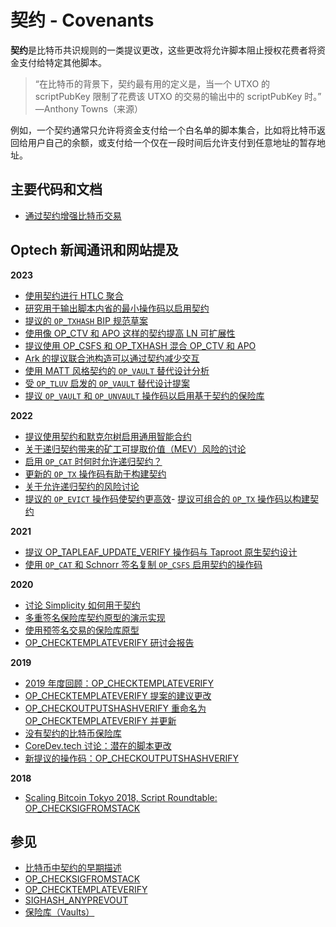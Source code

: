 # 契约 - Covenants



**契约**是比特币共识规则的一类提议更改，这些更改将允许脚本阻止授权花费者将资金支付给特定其他脚本。

> “在比特币的背景下，契约最有用的定义是，当一个 UTXO 的 scriptPubKey 限制了花费该 UTXO 的交易的输出中的 scriptPubKey 时。” —Anthony Towns（来源）

例如，一个契约通常只允许将资金支付给一个白名单的脚本集合，比如将比特币返回给用户自己的余额，或支付给一个仅在一段时间后允许支付到任意地址的暂存地址。

## 主要代码和文档

* [通过契约增强比特币交易](https://fc17.ifca.ai/bitcoin/papers/bitcoin17-final28.pdf)

## Optech 新闻通讯和网站提及

**2023**

* [使用契约进行 HTLC 聚合](https://bitcoinops.org/en/newsletters/2023/11/08/#htlc-aggregation-with-covenants)
* [研究用于输出脚本内省的最小操作码以启用契约](https://bitcoinops.org/en/newsletters/2023/10/25/#research-into-generic-covenants-with-minimal-script-language-changes)
* [提议的 `OP_TXHASH` BIP 规范草案](https://bitcoinops.org/en/newsletters/2023/10/11/#specification-for-op-txhash-proposed)
* [使用像 OP\_CTV 和 APO 这样的契约提高 LN 可扩展性](https://bitcoinops.org/en/newsletters/2023/09/27/#using-covenants-to-improve-ln-scalability)
* [提议使用 OP\_CSFS 和 OP\_TXHASH 混合 OP\_CTV 和 APO](https://bitcoinops.org/en/newsletters/2023/08/30/#covenant-mashup-using-txhash-and-csfs)
* [Ark 的提议联合池构造可以通过契约减少交互](https://bitcoinops.org/en/newsletters/2023/05/31/#proposal-for-a-managed-joinpool-protocol)
* [使用 MATT 风格契约的 `OP_VAULT` 替代设计分析](https://bitcoinops.org/en/newsletters/2023/05/03/#matt-based-vaults)
* [受 `OP_TLUV` 启发的 `OP_VAULT` 替代设计提案](https://bitcoinops.org/en/newsletters/2023/03/08/#alternative-design-for-op-vault)
* [提议 `OP_VAULT` 和 `OP_UNVAULT` 操作码以启用基于契约的保险库](https://bitcoinops.org/en/newsletters/2023/01/18/#proposal-for-new-vault-specific-opcodes)

**2022**

* [提议使用契约和默克尔树启用通用智能合约](https://bitcoinops.org/en/newsletters/2022/11/16/#general-smart-contracts-in-bitcoin-via-covenants)
* [关于递归契约带来的矿工可提取价值（MEV）风险的讨论](https://bitcoinops.org/en/newsletters/2022/05/25/#miner-extractable-value-discussion)
* [启用 `OP_CAT` 时何时允许递归契约？](https://bitcoinops.org/en/newsletters/2022/05/18/#when-would-enabling-op-cat-allow-recursive-covenants)
* [更新的 `OP_TX` 操作码有助于构建契约](https://bitcoinops.org/en/newsletters/2022/05/18/#updated-op-tx-proposal)
* [关于允许递归契约的风险讨论](https://bitcoinops.org/en/newsletters/2022/03/09/#limiting-script-language-expressiveness)
* [提议的 `OP_EVICT` 操作码使契约更高效](https://bitcoinops.org/en/newsletters/2022/03/02/#proposed-opcode-to-simplify-shared-utxo-ownership)- [提议可组合的 `OP_TX` 操作码以构建契约](https://bitcoinops.org/en/newsletters/2022/02/16/#simplified-alternative-to-op-txhash)

**2021**

* [提议 OP\_TAPLEAF\_UPDATE\_VERIFY 操作码与 Taproot 原生契约设计](https://bitcoinops.org/en/newsletters/2021/09/15/#covenant-opcode-proposal)
* [使用 `OP_CAT` 和 Schnorr 签名复制 `OP_CSFS` 启用契约的操作码](https://bitcoinops.org/en/newsletters/2021/02/03/#replicating-op-checksigfromstack-with-bip340-and-op-cat)

**2020**

* [讨论 Simplicity 如何用于契约](https://bitcoinops.org/en/newsletters/2020/08/05/#bip-taproot)
* [多重签名保险库契约原型的演示实现](https://bitcoinops.org/en/newsletters/2020/04/29/#multiparty-vault-architecture)
* [使用预签名交易的保险库原型](https://bitcoinops.org/en/newsletters/2020/04/22/#vaults-prototype)
* [OP\_CHECKTEMPLATEVERIFY 研讨会报告](https://bitcoinops.org/en/newsletters/2020/02/12/#op-checktemplateverify-ctv-workshop)

**2019**

* [2019 年度回顾：OP\_CHECKTEMPLATEVERIFY](https://bitcoinops.org/en/newsletters/2019/12/28/#ctv)
* [OP\_CHECKTEMPLATEVERIFY 提案的建议更改](https://bitcoinops.org/en/newsletters/2019/12/18/#proposed-changes-to-bip-ctv)
* [OP\_CHECKOUTPUTSHASHVERIFY 重命名为 OP\_CHECKTEMPLATEVERIFY 并更新](https://bitcoinops.org/en/newsletters/2019/12/04/#op-checktemplateverify-ctv)
* [没有契约的比特币保险库](https://bitcoinops.org/en/newsletters/2019/08/14#bitcoin-vaults-without-covenants)
* [CoreDev.tech 讨论：潜在的脚本更改](https://bitcoinops.org/en/newsletters/2019/06/12/#potential-script-changes)
* [新提议的操作码：OP\_CHECKOUTPUTSHASHVERIFY](https://bitcoinops.org/en/newsletters/2019/05/29/#proposed-new-opcode-for-transaction-output-commitments)

**2018**

* [Scaling Bitcoin Tokyo 2018, Script Roundtable: OP\_CHECKSIGFROMSTACK](https://bitcoinops.org/en/newsletters/2018/10/09/#discussion-the-evolution-of-bitcoin-script)

## 参见

* [比特币中契约的早期描述](https://bitcointalk.org/index.php?topic=278122.0)
* [OP\_CHECKSIGFROMSTACK](https://bitcoinops.org/en/topics/op\_checksigfromstack/)
* [OP\_CHECKTEMPLATEVERIFY](https://bitcoinops.org/en/topics/op\_checktemplateverify/)
* [SIGHASH\_ANYPREVOUT](https://bitcoinops.org/en/topics/sighash\_anyprevout/)
* [保险库（Vaults）](https://bitcoinops.org/en/topics/vaults/)
